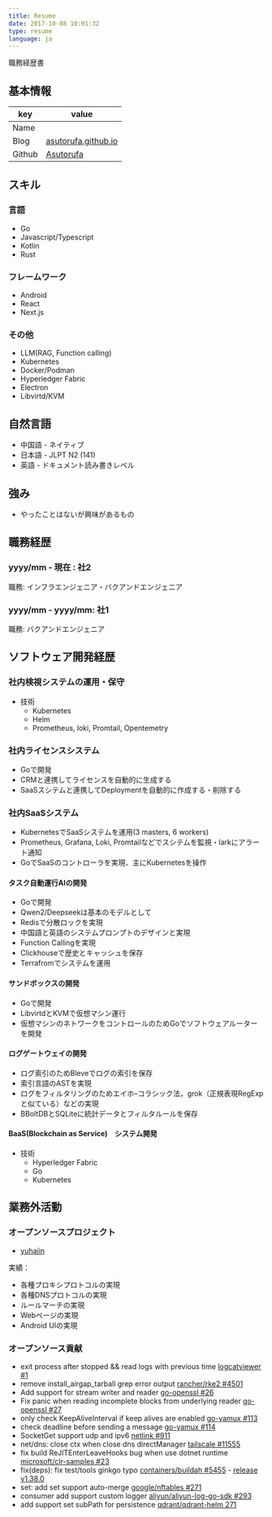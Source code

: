 ```yaml
---
title: Resume
date: 2017-10-08 10:01:32
type: resume
language: ja
---
```


職務経歴書

## 基本情報

|key|value|
|---|-----|
|Name||
|Blog|[asutorufa.github.io](https://asutorufa.github.io/)|
|Github|[Asutorufa](https://github.com/Asutorufa)|

## スキル

### 言語

- Go
- Javascript/Typescript
- Kotlin
- Rust

### フレームワーク

- Android
- React
- Next.js

### その他

- LLM(RAG, Function calling)
- Kubernetes
- Docker/Podman
- Hyperledger Fabric
- Electron
- Libvirtd/KVM

## 自然言語

- 中国語 - ネイティブ
- 日本語 - JLPT N2 (141)
- 英語 - ドキュメント読み書きレベル

## 強み

- やったことはないが興味があるもの

## 職務経歴

### yyyy/mm - 現在 : 社2

職務: インフラエンジェニア・バクアンドエンジェニア

### yyyy/mm - yyyy/mm: 社1

職務: バクアンドエンジェニア

## ソフトウェア開発経歴

### 社内検視システムの運用・保守

- 技術
  - Kubernetes
  - Helm
  - Prometheus, loki, Promtail, Opentemetry

### 社内ライセンスシステム

- Goで開発
- CRMと連携してライセンスを自動的に生成する
- SaaSスシテムと連携してDeploymentを自動的に作成する・削除する

### 社内SaaSシステム

- KubernetesでSaaSシステムを運用(3 masters, 6 workers)
- Prometheus, Grafana, Loki, Promtailなどでスシテムを監視・larkにアラート通知
- GoでSaaSのコントローラを実現、主にKubernetesを操作

#### タスク自動運行AIの開発

- Goで開発
- Qwen2/Deepseekは基本のモデルとして
- Redisで分散ロックを実現
- 中国語と英語のシステムプロンプトのデザインと実現
- Function Callingを実現
- Clickhouseで歴史とキャッシュを保存
- Terrafromでシステムを運用

#### サンドボックスの開発

- Goで開発
- LibvirtdとKVMで仮想マシン運行
- 仮想マシンのネトワークをコントロールのためGoでソフトウェアルーターを開発

#### ログゲートウェイの開発

- ログ索引のためBleveでログの索引を保存
- 索引言語のASTを実現
- ログをフィルタリングのためエイホ–コラシック法，grok（正規表現RegExpと似ている）などの実現
- BBoltDBとSQLiteに統計データとフィルタルールを保存

#### BaaS(Blockchain as Service)　システム開発

- 技術
  - Hyperledger Fabric
  - Go
  - Kubernetes

## 業務外活動

### オープンソースプロジェクト

- [yuhaiin](https://github.com/yuhaiin)

実績：

- 各種プロキシプロトコルの実現
- 各種DNSプロトコルの実現
- ルールマーチの実現
- Webページの実現
- Android UIの実現

### オープンソース貢献

- exit process after stopped && read logs with previous time [logcatviewer #1](https://github.com/kyze8439690/logcatviewer/pull/1)
- remove install_airgap_tarball grep error output [rancher/rke2 #4501](https://github.com/rancher/rke2/pull/4501)
- Add support for stream writer and reader [go-openssl #26](https://github.com/Luzifer/go-openssl/pull/26)
- Fix panic when reading incomplete blocks from underlying reader [go-openssl #27](https://github.com/Luzifer/go-openssl/pull/27)
- only check KeepAliveInterval if keep alives are enabled [go-yamux #113](https://github.com/libp2p/go-yamux/pull/113)
- check deadline before sending a message [go-yamux #114](https://github.com/libp2p/go-yamux/pull/114)
- SocketGet support udp and ipv6 [netlink #911](https://github.com/vishvananda/netlink/pull/911)
- net/dns: close ctx when close dns directManager [tailscale #11555](https://github.com/tailscale/tailscale/pull/11555)
- fix build ReJITEnterLeaveHooks bug when use dotnet runtime [microsoft/clr-samples #23](https://github.com/microsoft/clr-samples/pull/23)
- fix(deps): fix test/tools ginkgo typo [containers/buildah #5455](https://github.com/containers/buildah/pull/5455) - [release v1.38.0](https://github.com/containers/buildah/releases/tag/v1.38.0)
- set: add set support auto-merge [google/nftables #271](https://github.com/google/nftables/pull/271)
- consumer add support custom logger [aliyun/aliyun-log-go-sdk #293](https://github.com/aliyun/aliyun-log-go-sdk/pull/293)
- add support set subPath for persistence [qdrant/qdrant-helm 271](https://github.com/qdrant/qdrant-helm/pull/271)
